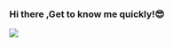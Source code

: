 ### Hi there ,Get to know me quickly!😎  

<a href="https://github.com/anuraghazra/github-readme-stats">
  <img align="center"  src="https://github-readme-stats.vercel.app/api?username=zxfccmm4&count_private=true&show_icons=true&theme=gotham&show_owner=true" />
</a>
